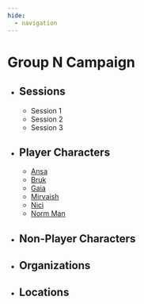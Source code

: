 ```yaml
---
hide:
  - navigation
---
```


# Group N Campaign

<div class="grid cards" markdown>

-   ## Sessions

    - Session 1
    - Session 2
    - Session 3

-   ## Player Characters
    
    - [Ansa](pc/ansa)
    - [Bruk](pc/bruk)
    - [Gaia](pc/gaia)
    - [Mirvaish](pc/mirvaish)
    - [Nici](pc/nici)
    - [Norm Man](pc/norm)

-   ## Non-Player Characters

-   ## Organizations

-   ## Locations

</div>
